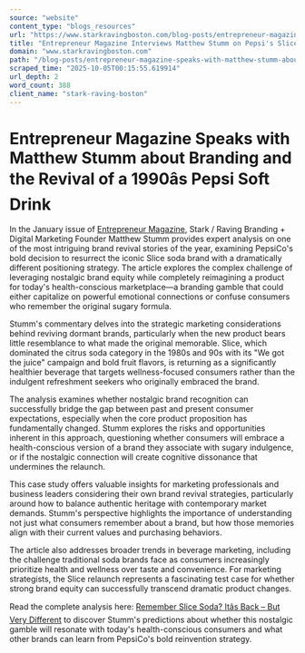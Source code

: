 ```yaml
---
source: "website"
content_type: "blogs_resources"
url: "https://www.starkravingboston.com/blog-posts/entrepreneur-magazine-speaks-with-matthew-stumm-about-branding-and-the-revival-of-a-1990s-pepsi-soft-drink"
title: "Entrepreneur Magazine Interviews Matthew Stumm on Pepsi's Slice Revival"
domain: "www.starkravingboston.com"
path: "/blog-posts/entrepreneur-magazine-speaks-with-matthew-stumm-about-branding-and-the-revival-of-a-1990s-pepsi-soft-drink"
scraped_time: "2025-10-05T00:15:55.619914"
url_depth: 2
word_count: 388
client_name: "stark-raving-boston"
---
```


# Entrepreneur Magazine Speaks with Matthew Stumm about Branding and the Revival of a 1990âs Pepsi Soft Drink

In the January issue of [Entrepreneur Magazine](https://www.entrepreneur.com/starting-a-business/remember-slice-soda-its-back-but-very-different/325929), Stark / Raving Branding + Digital Marketing Founder Matthew Stumm provides expert analysis on one of the most intriguing brand revival stories of the year, examining PepsiCo's bold decision to resurrect the iconic Slice soda brand with a dramatically different positioning strategy. The article explores the complex challenge of leveraging nostalgic brand equity while completely reimagining a product for today's health-conscious marketplace—a branding gamble that could either capitalize on powerful emotional connections or confuse consumers who remember the original sugary formula.

Stumm's commentary delves into the strategic marketing considerations behind reviving dormant brands, particularly when the new product bears little resemblance to what made the original memorable. Slice, which dominated the citrus soda category in the 1980s and 90s with its "We got the juice" campaign and bold fruit flavors, is returning as a significantly healthier beverage that targets wellness-focused consumers rather than the indulgent refreshment seekers who originally embraced the brand.

The analysis examines whether nostalgic brand recognition can successfully bridge the gap between past and present consumer expectations, especially when the core product proposition has fundamentally changed. Stumm explores the risks and opportunities inherent in this approach, questioning whether consumers will embrace a health-conscious version of a brand they associate with sugary indulgence, or if the nostalgic connection will create cognitive dissonance that undermines the relaunch.

This case study offers valuable insights for marketing professionals and business leaders considering their own brand revival strategies, particularly around how to balance authentic heritage with contemporary market demands. Stumm's perspective highlights the importance of understanding not just what consumers remember about a brand, but how those memories align with their current values and purchasing behaviors.

The article also addresses broader trends in beverage marketing, including the challenge traditional soda brands face as consumers increasingly prioritize health and wellness over taste and convenience. For marketing strategists, the Slice relaunch represents a fascinating test case for whether strong brand equity can successfully transcend dramatic product changes.

Read the complete analysis here: [Remember Slice Soda? Itâs Back – But Very Different](http://article-link) to discover Stumm's predictions about whether this nostalgic gamble will resonate with today's health-conscious consumers and what other brands can learn from PepsiCo's bold reinvention strategy.